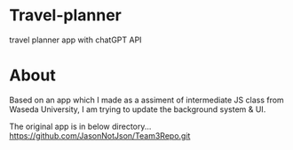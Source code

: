 # Travel-planner
travel planner app with chatGPT API

# About 
Based on an app which I made as a assiment of intermediate JS class from Waseda University, 
I am trying to update the background system & UI.

The original app is in below directory...
https://github.com/JasonNotJson/Team3Repo.git
